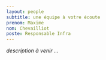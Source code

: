 ```yaml
---
layout: people
subtitle: une équipe à votre écoute
prenom: Maxime
nom: Chevailliot
poste: Responsable Infra
---
```

<i> description à venir ... </i>

